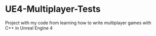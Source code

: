 # UE4-Multiplayer-Tests
 
Project with my code from learning how to write multiplayer games with C++ in Unreal Engine 4  
